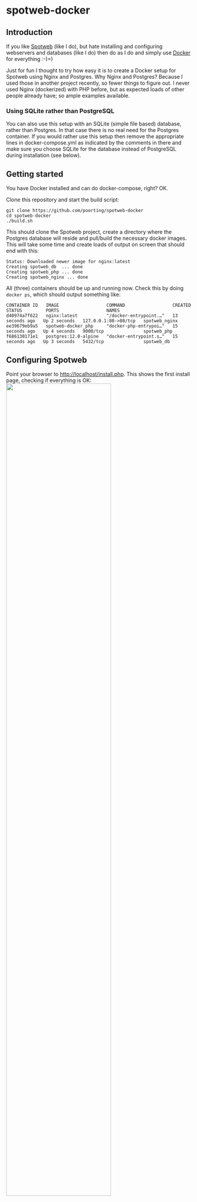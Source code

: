 # spotweb-docker

## Introduction
If you like [Spotweb](https://github.com/spotweb/spotweb) (like I do), but hate installing and configuring webservers and databases (like I do) then do as I do and simply use [Docker](https://www.docker.com/) for everything :-)=)

Just for fun I thought to try how easy it is to create a Docker setup for Spotweb using Nginx and Postgres. Why Nginx and Postgres? Because I used those in another project recently, so fewer things to figure out. I never used Nginx (dockerized) with PHP before, but as expected loads of other people already have; so ample examples available.

### Using SQLite rather than PostgreSQL
You can also use this setup with an SQLite (simple file based) database, rather than Postgres. In that case there is no real need for the Postgres container. If you would rather use this setup then remove the appropriate lines in docker-compose.yml as indicated by the comments in there and make sure you choose SQLite for the database instead of PostgreSQL during installation (see below).


## Getting started
You have Docker installed and can do docker-compose, right? OK.

Clone this repository and start the build script:

```commandline
git clone https://github.com/poorting/spotweb-docker
cd spotweb-docker
./build.sh
```

This should clone the Spotweb project, create a directory where the Postgres database will reside and pull/build the necessary docker images. This will take some time and create loads of output on screen that should end with this:
```commandline
Status: Downloaded newer image for nginx:latest
Creating spotweb_db  ... done
Creating spotweb_php ... done
Creating spotweb_nginx ... done
```
All (three) containers should be up and running now. Check this by doing `docker ps`, which should output something like:
```commandline
CONTAINER ID   IMAGE                  COMMAND                  CREATED          STATUS         PORTS                  NAMES
d40974a7f622   nginx:latest           "/docker-entrypoint.…"   13 seconds ago   Up 2 seconds   127.0.0.1:80->80/tcp   spotweb_nginx
ee39679eb9a5   spotweb-docker_php     "docker-php-entrypoi…"   15 seconds ago   Up 4 seconds   9000/tcp               spotweb_php
f686130171e1   postgres:12.0-alpine   "docker-entrypoint.s…"   15 seconds ago   Up 3 seconds   5432/tcp               spotweb_db
```
## Configuring Spotweb

Point your browser to [http://localhost/install.php](http://localhost/install.php).
This shows the first install page, checking if everything is OK:
<img src="https://github.com/poorting/spotweb-docker/raw/main/img/spotweb1.png" width="75%" target="_blank">

Click Next <br/>
<img src="https://github.com/poorting/spotweb-docker/raw/main/img/spotweb2.png" width="100%" target="_blank">

On this page choose PostgreSQL, and change the server to `spotweb_db`. The rest can be left as is. Click Verify database to check everything is indeed working and go to the next page.

**NB**: *If you opted for not using PostgreSQL but using the file based SQLite instead: choose SQLite on this page rather than PostgreSQL. No further changes are needed for the rest of the installation.*

<img src="https://github.com/poorting/spotweb-docker/raw/main/img/spotweb3.png" width="100%" target="_blank">

Enter the (account) details for your usenet provider and check with the Verify usenet server button. <br/>
If everything is OK, this will take you to the last install page:

<img src="https://github.com/poorting/spotweb-docker/raw/main/img/spotweb4.png" width="100%" target="_blank">

Choose Single user here. Since the Nginx server is bound to 127.0.0.1 (localhost), having a Shared (or even Public) usage setup doesn't make much sense anyway; nor is this setup intended to be.

Then fill in all the other things on the page.
Finally click Create system. This will take a few moments.

<img src="https://github.com/poorting/spotweb-docker/raw/main/img/spotweb5.png" width="100%" target="_blank">

Follow the link to visit your Spotweb. On that page go to Settings:

<img src="https://github.com/poorting/spotweb-docker/raw/main/img/spotweb6.png" width="50%" target="_blank">

On the Retrieve tab choose a more suitable date for 'Retrieve spots after...', the default of 10 years or so is way way beyond any retention periode of a normal usenet server...
After confirming the change you may get a warning rather than the main page, simply go to [http://localhost](http://localhost) again.
<p>
<img src="https://github.com/poorting/spotweb-docker/raw/main/img/spotweb7.png" width="100%" target="_blank">
</p>

## First retrieval
The first retrieval will take a long time, which may lead to time-out errors if you  start it from the webpage (*Retrieve* button on the bottom left). 

By starting the retrieve command from the command line in the PHP container this will not happen and will also give you more of an idea what's going on (because of the output produced). You can do this with the following command:

`docker exec -it spotweb_php php retrieve.php` 

This will definitely take a long time (over an hour in my experience), so grab yourself a
(number of) cup)(s) of coffee or tea.

For later updates you can use the *Retrieve* button, although you can also use the same command again if you prefer.

## Stopping and starting

If your docker service starts at boot then these containers will be started as well.

If you only want to run these containers when making use of Spotweb, then you can start and stop them from the command line in the `spotweb-docker` directory (where the `docker-compose.yml` file is).

For stopping the containers:
```commandline
docker-compose down
```

For starting the containers:
```commandline
docker-compose up -d
```

If you want to see the log output from the containers, do:
```commandline
docker-compose logs -f
```



